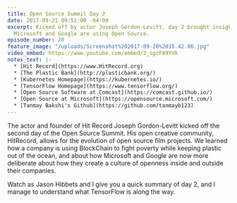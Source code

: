 ```yaml
---
title: Open Source Summit Day 2
date: 2017-09-21 09:51:00 -04:00
excerpt: Kicked off by actor Joseph Gordon-Levitt, day 2 brought insight into how
  Microsoft and Google are using Open Source.
episode_number: 20
feature_image: "/uploads/Screenshot%202017-09-20%2015.42.06.jpg"
video_embed: https://www.youtube.com/embed/3_sgzF89YUk
notes_text: |-
  * [Hit Record](https://www.HitRecord.org)
  * [The Plastic Bank](http://plasticbank.org/)
  * [Kubernetes Homepage](https://kubernetes.io/)
  * [TensorFlow Homepage](https://www.tensorflow.org/)
  * [Open Source Software at Comcast](https://comcast.github.io/)
  * [Open Source at Microsoft](https://opensource.microsoft.com/)
  * [Tanmay Bakshi's Github](https://github.com/tanmayb123)
---
```


The actor and founder of Hit Record Joseph Gordon-Levitt kicked off the second day of the Open Source Summit.  His open creative community, HitRecord, allows for the evolution of open source film projects.  We learned how a company is using BlockChain to fight poverty while keeping plastic out of the ocean, and about how Microsoft and Google are now more deliberate about how they create a culture of openness inside and outside their companies.  

Watch as Jason Hibbets and I give you a quick summary of day 2, and I manage to understand what TensorFlow is along the way.  